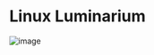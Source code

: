 # Linux Luminarium
![image](https://github.com/user-attachments/assets/19de8baf-eb17-41dc-9e88-4db0320b540a)
